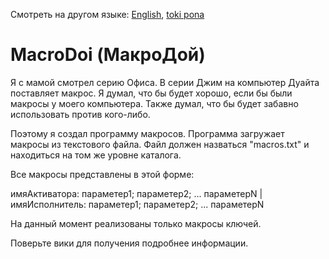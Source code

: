 Смотреть на другом языке: [English](../master/README.md "View in English"), [toki pona](../master/README.tok.md "lukin kepeken toki pona")

# MacroDoi (МакроДой)
Я с мамой смотрел серию Офиса. В серии Джим на компьютер Дуайта поставляет макрос. Я думал, что бы будет хорошо, если бы были макросы у моего компьютера. Также думал, что бы будет забавно использовать против кого-либо. 

Поэтому я создал программу макросов. Программа загружает макросы из текстового файла. Файл должен назваться "macros.txt" и находиться на том же уровне каталога.

Все макросы представлены в этой форме:

имяАктиватора: параметер1; параметер2; ... параметерN | имяИсполнитель: параметер1; параметер2; ... параметерN

На данный момент реализованы только макросы ключей. 

Поверьте вики для получения подробнее информации.
